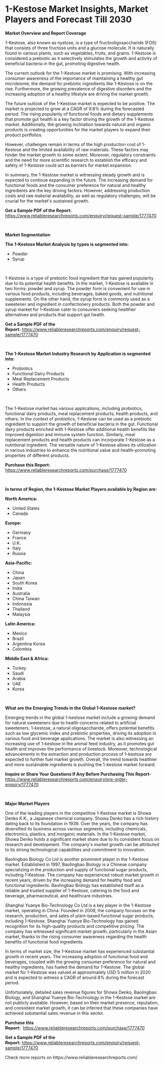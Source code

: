 <p><h1>1-Kestose Market Insights, Market Players and Forecast Till 2030</h1></p><p><strong>Market Overview and Report Coverage</strong></p>
<p><p>1-Kestose, also known as nystose, is a type of fructooligosaccharide (FOS) that consists of three fructose units and a glucose molecule. It is naturally found in various plants, such as vegetables, fruits, and grains. 1-Kestose is considered a prebiotic as it selectively stimulates the growth and activity of beneficial bacteria in the gut, promoting digestive health.</p><p>The current outlook for the 1-Kestose market is promising. With increasing consumer awareness of the importance of maintaining a healthy gut microbiome, the demand for prebiotic ingredients like 1-Kestose is on the rise. Furthermore, the growing prevalence of digestive disorders and the increasing adoption of a healthy lifestyle are driving the market growth.</p><p>The future outlook of the 1-Kestose market is expected to be positive. The market is projected to grow at a CAGR of 9.8% during the forecasted period. The rising popularity of functional foods and dietary supplements that promote gut health is a key factor driving the growth of the 1-Kestose market. Additionally, the growing inclination towards natural and organic products is creating opportunities for the market players to expand their product portfolios.</p><p>However, challenges remain in terms of the high production cost of 1-Kestose and the limited availability of raw materials. These factors may hinder the market growth to some extent. Moreover, regulatory constraints and the need for more scientific research to establish the efficacy and safety of 1-Kestose could act as barriers for market expansion.</p><p>In summary, the 1-Kestose market is witnessing steady growth and is expected to continue expanding in the future. The increasing demand for functional foods and the consumer preference for natural and healthy ingredients are the key driving factors. However, addressing production costs and raw material availability, as well as regulatory challenges, will be crucial for the market's sustained growth.</p></p>
<p><strong>Get a Sample PDF of the Report:</strong> <a href="https://www.reliableresearchreports.com/enquiry/request-sample/1777470">https://www.reliableresearchreports.com/enquiry/request-sample/1777470</a></p>
<p>&nbsp;</p>
<p><strong>Market Segmentation</strong></p>
<p><strong>The 1-Kestose Market Analysis by types is segmented into:</strong></p>
<p><ul><li>Powder</li><li>Syrup</li></ul></p>
<p>&nbsp;</p>
<p><p>1-Kestose is a type of prebiotic food ingredient that has gained popularity due to its potential health benefits. In the market, 1-Kestose is available in two forms: powder and syrup. The powder form is convenient for use in various food products, including beverages, baked goods, and nutritional supplements. On the other hand, the syrup form is commonly used as a sweetener and ingredient in confectionery products. Both the powder and syrup market for 1-Kestose cater to consumers seeking healthier alternatives and products that support gut health.</p></p>
<p><strong>Get a Sample PDF of the Report:</strong>&nbsp;<a href="https://www.reliableresearchreports.com/enquiry/request-sample/1777470">https://www.reliableresearchreports.com/enquiry/request-sample/1777470</a></p>
<p>&nbsp;</p>
<p><strong>The 1-Kestose Market Industry Research by Application is segmented into:</strong></p>
<p><ul><li>Probiotics</li><li>Functional Dairy Products</li><li>Meal Replacement Products</li><li>Health Products</li><li>Others</li></ul></p>
<p>&nbsp;</p>
<p><p>The 1-Kestose market has various applications, including probiotics, functional dairy products, meal replacement products, health products, and others. In the context of probiotics, 1-Kestose can be used as a prebiotic ingredient to support the growth of beneficial bacteria in the gut. Functional dairy products enriched with 1-Kestose offer additional health benefits like improved digestion and immune system function. Similarly, meal replacement products and health products can incorporate 1-Kestose as a nutritional ingredient. The versatile nature of 1-Kestose allows its utilization in various industries to enhance the nutritional value and health-promoting properties of different products.</p></p>
<p><strong>Purchase this Report:</strong>&nbsp; <a href="https://www.reliableresearchreports.com/purchase/1777470">https://www.reliableresearchreports.com/purchase/1777470</a></p>
<p>&nbsp;</p>
<p><strong>In terms of Region, the 1-Kestose Market Players available by Region are:</strong></p>
<p>
    <p> <strong> North America: </strong>
        <ul>
            <li>United States</li>
            <li>Canada</li>
        </ul>
        </p> 
    <p> <strong> Europe: </strong>
        <ul>
            <li>Germany</li>
            <li>France</li>
            <li>U.K.</li>
            <li>Italy</li>
            <li>Russia</li>
        </ul>
        </p> 
    <p> <strong> Asia-Pacific: </strong>
        <ul>
            <li>China</li>
            <li>Japan</li>
            <li>South Korea</li>
            <li>India</li>
            <li>Australia</li>
            <li>China Taiwan</li>
            <li>Indonesia</li>
            <li>Thailand</li>
            <li>Malaysia</li>
        </ul>
        </p> 
    <p> <strong> Latin America: </strong>
        <ul>
            <li>Mexico</li>
            <li>Brazil</li>
            <li>Argentina Korea</li>
            <li>Colombia</li>
        </ul>
        </p> 
    <p> <strong> Middle East & Africa: </strong>
        <ul>
            <li>Turkey</li>
            <li>Saudi</li>
            <li>Arabia</li>
            <li>UAE</li>
            <li>Korea</li>
        </ul>
    </p>
    </p>
<p>&nbsp;</p>
<p><strong>What are the Emerging Trends in the Global 1-Kestose market?</strong></p>
<p><p>Emerging trends in the global 1-kestose market include a growing demand for natural sweeteners due to health concerns related to artificial sweeteners. 1-kestose, a natural oligosaccharide, offers potential benefits such as low glycemic index and prebiotic properties, driving its adoption in various food and beverage applications. The market is also witnessing an increasing use of 1-kestose in the animal feed industry, as it promotes gut health and improves the performance of livestock. Moreover, technological advancements in the extraction and production process of 1-kestose are expected to further fuel market growth. Overall, the trend towards healthier and more sustainable ingredients is pushing the 1-kestose market forward.</p></p>
<p><strong>Inquire or Share Your Questions If Any Before Purchasing This Report</strong>- <a href="https://www.reliableresearchreports.com/enquiry/pre-order-enquiry/1777470">https://www.reliableresearchreports.com/enquiry/pre-order-enquiry/1777470</a></p>
<p>&nbsp;</p>
<p><strong>Major Market Players</strong></p>
<p><p>One of the leading players in the competitive 1-Kestose market is Showa Denko K.K., a Japanese chemical company. Showa Denko has a rich history dating back to its foundation in 1939. Over the years, the company has diversified its business across various segments, including chemicals, electronics, plastics, and inorganic materials. In the 1-Kestose market, Showa Denko holds a significant market share due to its consistent focus on research and development. The company's market growth can be attributed to its strong technological capabilities and commitment to innovation.</p><p>Baolingbao Biology Co Ltd is another prominent player in the 1-Kestose market. Established in 1997, Baolingbao Biology is a Chinese company specializing in the production and supply of functional sugar products, including 1-Kestose. The company has experienced robust market growth in recent years, driven by the increasing demand for healthy food and functional ingredients. Baolingbao Biology has established itself as a reliable and trusted supplier of 1-Kestose, catering to the food and beverage, pharmaceutical, and healthcare industries.</p><p>Shanghai Yuanye Bio-Technology Co Ltd is a key player in the 1-Kestose market, operating in China. Founded in 2009, the company focuses on the research, production, and sales of plant-based functional sugar products, including 1-Kestose. Shanghai Yuanye Bio-Technology has gained recognition for its high-quality products and competitive pricing. The company has witnessed significant market growth, particularly in the Asian market, thanks to the rising consumer awareness regarding the health benefits of functional food ingredients.</p><p>In terms of market size, the 1-Kestose market has experienced substantial growth in recent years. The increasing adoption of functional food and beverages, coupled with the growing consumer preference for natural and healthy ingredients, has fueled the demand for 1-Kestose. The global market for 1-Kestose was valued at approximately USD 5 million in 2020 and is expected to witness a CAGR of around 8% during the forecast period.</p><p>Unfortunately, detailed sales revenue figures for Showa Denko, Baolingbao Biology, and Shanghai Yuanye Bio-Technology in the 1-Kestose market are not publicly available. However, based on their market presence, reputation, and consistent market growth, it can be inferred that these companies have achieved substantial sales revenue in this sector.</p></p>
<p><strong>Purchase this Report:</strong>&nbsp;&nbsp;<a href="https://www.reliableresearchreports.com/purchase/1777470">https://www.reliableresearchreports.com/purchase/1777470</a></p>
<p></p>
<p><strong>Get a Sample PDF of the Report:</strong>&nbsp;<a href="https://www.reliableresearchreports.com/enquiry/request-sample/1777470">https://www.reliableresearchreports.com/enquiry/request-sample/1777470</a></p>
<p>Check more reports on https://www.reliableresearchreports.com/</p>